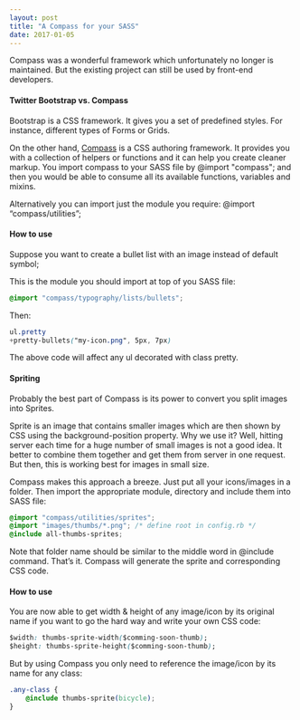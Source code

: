 ```yaml
---
layout: post
title: "A Compass for your SASS"
date: 2017-01-05
---
```


Compass was a wonderful framework which unfortunately no longer is maintained. But the existing project can still be used by front-end developers.

#### Twitter Bootstrap vs. Compass

Bootstrap is a CSS framework. It gives you a set of predefined styles. For instance, different types of Forms or Grids.
<!--more-->
On the other hand, [Compass](http://compass-style.org/) is a CSS authoring framework. It provides you with a collection of helpers or functions and it can help you create cleaner markup. You import compass to your SASS file by @import "compass"; and then you would be able to consume all its available functions, variables and mixins.

Alternatively you can import just the module you require: @import “compass/utilities”;

#### How to use

Suppose you want to create a bullet list with an image instead of default symbol;

This is the module you should import at top of you SASS file:

```css
@import "compass/typography/lists/bullets";
```

Then:

```css
ul.pretty
+pretty-bullets("my-icon.png", 5px, 7px)
```

The above code will affect any ul decorated with class pretty.

#### Spriting

Probably the best part of Compass is its power to convert you split images into Sprites.

Sprite is an image that contains smaller images which are then shown by CSS using the background-position property. Why we use it? Well, hitting server each time for a huge number of small images is not a good idea. It better to combine them together and get them from server in one request. But then, this is working best for images in small size.

Compass makes this approach a breeze.
Just put all your icons/images in a folder. Then import the appropriate module, directory and include them into SASS file:

```css
@import "compass/utilities/sprites";
@import "images/thumbs/*.png"; /* define root in config.rb */
@include all-thumbs-sprites;
```

Note that folder name should be similar to the middle word in @include command.
That’s it. Compass will generate the sprite and corresponding CSS code.

#### How to use

You are now able to get width & height of any image/icon by its original name if you want to go the hard way and write your own CSS code:

```css
$width: thumbs-sprite-width($comming-soon-thumb);
$height: thumbs-sprite-height($comming-soon-thumb);
```

But by using Compass you only need to reference the image/icon by its name for any class:

```css
.any-class {
    @include thumbs-sprite(bicycle);
}
```
